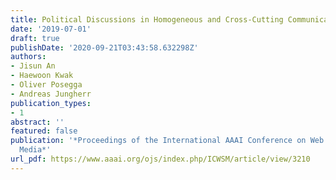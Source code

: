 ```yaml
---
title: Political Discussions in Homogeneous and Cross-Cutting Communication Spaces
date: '2019-07-01'
draft: true
publishDate: '2020-09-21T03:43:58.632298Z'
authors:
- Jisun An
- Haewoon Kwak
- Oliver Posegga
- Andreas Jungherr
publication_types:
- 1
abstract: ''
featured: false
publication: '*Proceedings of the International AAAI Conference on Web and Social
  Media*'
url_pdf: https://www.aaai.org/ojs/index.php/ICWSM/article/view/3210
---
```


